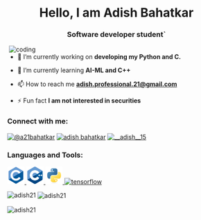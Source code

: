 <h1 align="center">Hello, I am Adish Bahatkar</h1>
<h3 align="center">Software developer student`</h3>

<img align="right" alt= "coding" width= "500" src="https://www.google.com/url?sa=i&url=https%3A%2F%2Fwww.shutterstock.com%2Fvideo%2Fclip-32835481-artificial-intelligence-ai-brain-animation-data-mining&psig=AOvVaw2rvzsxlWWxruzyQQdp76sw&ust=1664475920744000&source=images&cd=vfe&ved=0CAwQjRxqFwoTCJifsZOOuPoCFQAAAAAdAAAAABAD">

- 🔭 I’m currently working on **developing my Python and C.**

- 🌱 I’m currently learning **AI-ML and C++**

- 📫 How to reach me **adish.professional.21@gmail.com**

- ⚡ Fun fact **I am not interested in securities**

<h3 align="left">Connect with me:</h3>
<p align="left">
<a href="https://twitter.com/@a21bahatkar" target="blank"><img align="center" src="https://raw.githubusercontent.com/rahuldkjain/github-profile-readme-generator/master/src/images/icons/Social/twitter.svg" alt="@a21bahatkar" height="30" width="40" /></a>
<a href="https://linkedin.com/in/adish bahatkar" target="blank"><img align="center" src="https://raw.githubusercontent.com/rahuldkjain/github-profile-readme-generator/master/src/images/icons/Social/linked-in-alt.svg" alt="adish bahatkar" height="30" width="40" /></a>
<a href="https://instagram.com/__adish__15" target="blank"><img align="center" src="https://raw.githubusercontent.com/rahuldkjain/github-profile-readme-generator/master/src/images/icons/Social/instagram.svg" alt="__adish__15" height="30" width="40" /></a>
</p>

<h3 align="left">Languages and Tools:</h3>
<p align="left"> <a href="https://www.cprogramming.com/" target="_blank" rel="noreferrer"> <img src="https://raw.githubusercontent.com/devicons/devicon/master/icons/c/c-original.svg" alt="c" width="40" height="40"/> </a> <a href="https://www.w3schools.com/cpp/" target="_blank" rel="noreferrer"> <img src="https://raw.githubusercontent.com/devicons/devicon/master/icons/cplusplus/cplusplus-original.svg" alt="cplusplus" width="40" height="40"/> </a> <a href="https://www.python.org" target="_blank" rel="noreferrer"> <img src="https://raw.githubusercontent.com/devicons/devicon/master/icons/python/python-original.svg" alt="python" width="40" height="40"/> </a> <a href="https://www.tensorflow.org" target="_blank" rel="noreferrer"> <img src="https://www.vectorlogo.zone/logos/tensorflow/tensorflow-icon.svg" alt="tensorflow" width="40" height="40"/> </a> </p>

<p><img align="left" src="https://github-readme-stats.vercel.app/api/top-langs?username=adish21&show_icons=true&locale=en&layout=compact" alt="adish21" /></p>

<p>&nbsp;<img align="center" src="https://github-readme-stats.vercel.app/api?username=adish21&show_icons=true&locale=en" alt="adish21" /></p>

<p><img align="center" src="https://github-readme-streak-stats.herokuapp.com/?user=adish21&" alt="adish21" /></p>
 
